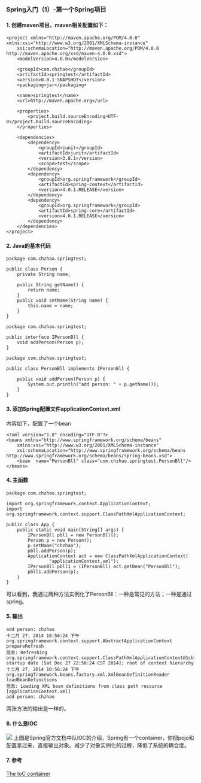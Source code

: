 ### Spring入门（1）-第一个Spring项目

#### 1. 创建maven项目，maven相关配置如下：
```
<project xmlns="http://maven.apache.org/POM/4.0.0" xmlns:xsi="http://www.w3.org/2001/XMLSchema-instance"
	xsi:schemaLocation="http://maven.apache.org/POM/4.0.0 http://maven.apache.org/xsd/maven-4.0.0.xsd">
	<modelVersion>4.0.0</modelVersion>

	<groupId>com.chzhao</groupId>
	<artifactId>springtest</artifactId>
	<version>0.0.1-SNAPSHOT</version>
	<packaging>jar</packaging>

	<name>springtest</name>
	<url>http://maven.apache.org</url>

	<properties>
		<project.build.sourceEncoding>UTF-8</project.build.sourceEncoding>
	</properties>

	<dependencies>
		<dependency>
			<groupId>junit</groupId>
			<artifactId>junit</artifactId>
			<version>3.8.1</version>
			<scope>test</scope>
		</dependency>
		<dependency>
			<groupId>org.springframework</groupId>
			<artifactId>spring-context</artifactId>
			<version>4.0.1.RELEASE</version>
		</dependency>
		<dependency>
			<groupId>org.springframework</groupId>
			<artifactId>spring-core</artifactId>
			<version>4.0.1.RELEASE</version>
		</dependency>
	</dependencies>
</project>

```

#### 2. Java的基本代码

```
package com.chzhao.springtest;

public class Person {
	private String name;

	public String getName() {
		return name;
	}
	public void setName(String name) {
		this.name = name;
	}
}

```


```
package com.chzhao.springtest;

public interface IPersonBll {
	void addPerson(Person p);
}

```

```
package com.chzhao.springtest;

public class PersonBll implements IPersonBll {

	public void addPerson(Person p) {
		System.out.println("add person: " + p.getName());
	}
}

```

#### 3. 添加Spring配置文件applicationContext.xml

内容如下，配置了一个bean
```
<?xml version="1.0" encoding="UTF-8"?>
<beans xmlns="http://www.springframework.org/schema/beans"
	xmlns:xsi="http://www.w3.org/2001/XMLSchema-instance"
	xsi:schemaLocation="http://www.springframework.org/schema/beans http://www.springframework.org/schema/beans/spring-beans.xsd">
	<bean  name="PersonBll" class="com.chzhao.springtest.PersonBll"/>
</beans>
```

#### 4. 主函数

```
package com.chzhao.springtest;

import org.springframework.context.ApplicationContext;
import org.springframework.context.support.ClassPathXmlApplicationContext;

public class App {
	public static void main(String[] args) {
		IPersonBll pbll = new PersonBll();
		Person p = new Person();
		p.setName("chzhao");
		pbll.addPerson(p);
		ApplicationContext act = new ClassPathXmlApplicationContext(
				"applicationContext.xml");
		IPersonBll pbll1 = (IPersonBll) act.getBean("PersonBll");
		pbll1.addPerson(p);
	}
}

```
可以看到，我通过两种方法实例化了PersonBll：一种是常见的方法；一种是通过spring。

#### 5. 输出

```
add person: chzhao
十二月 27, 2014 10:56:24 下午 org.springframework.context.support.AbstractApplicationContext prepareRefresh
信息: Refreshing org.springframework.context.support.ClassPathXmlApplicationContext@1cbfa42: startup date [Sat Dec 27 22:56:24 CST 2014]; root of context hierarchy
十二月 27, 2014 10:56:24 下午 org.springframework.beans.factory.xml.XmlBeanDefinitionReader loadBeanDefinitions
信息: Loading XML bean definitions from class path resource [applicationContext.xml]
add person: chzhao

```

两张方法的输出是一样的。

#### 6. 什么是IOC

![](http://docs.spring.io/spring/docs/current/spring-framework-reference/html/images/container-magic.png)
上图是Spring官方文档中队IOC的介绍，Spring有一个container，你把pojo和配置拿过来，直接输出对象。减少了对象实例化的过程，降低了系统的耦合度。


#### 7. 参考
[The IoC container](http://docs.spring.io/spring/docs/current/spring-framework-reference/html/beans.html)
